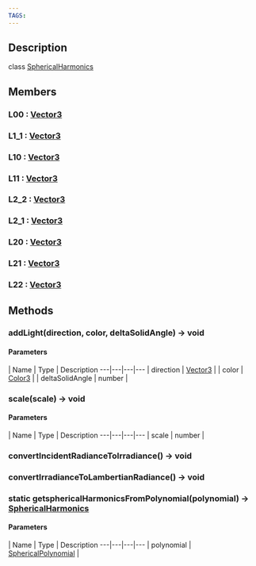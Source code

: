 ```yaml
---
TAGS:
---
```

## Description

class [SphericalHarmonics](/classes/3.1/SphericalHarmonics)



## Members

### L00 : [Vector3](/classes/3.1/Vector3)



### L1_1 : [Vector3](/classes/3.1/Vector3)



### L10 : [Vector3](/classes/3.1/Vector3)



### L11 : [Vector3](/classes/3.1/Vector3)



### L2_2 : [Vector3](/classes/3.1/Vector3)



### L2_1 : [Vector3](/classes/3.1/Vector3)



### L20 : [Vector3](/classes/3.1/Vector3)



### L21 : [Vector3](/classes/3.1/Vector3)



### L22 : [Vector3](/classes/3.1/Vector3)



## Methods

### addLight(direction, color, deltaSolidAngle) &rarr; void



#### Parameters
 | Name | Type | Description
---|---|---|---
 | direction | [Vector3](/classes/3.1/Vector3) | 
 | color | [Color3](/classes/3.1/Color3) | 
 | deltaSolidAngle | number | 
### scale(scale) &rarr; void



#### Parameters
 | Name | Type | Description
---|---|---|---
 | scale | number | 

### convertIncidentRadianceToIrradiance() &rarr; void


### convertIrradianceToLambertianRadiance() &rarr; void


### static getsphericalHarmonicsFromPolynomial(polynomial) &rarr; [SphericalHarmonics](/classes/3.1/SphericalHarmonics)



#### Parameters
 | Name | Type | Description
---|---|---|---
 | polynomial | [SphericalPolynomial](/classes/3.1/SphericalPolynomial) | 

